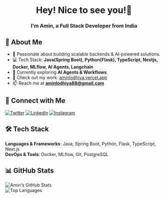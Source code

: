 <h1 align="center">Hey! Nice to see you!👋</h1>
<h3 align="center">I'm Amin, a Full Stack Developer from India</h3>

## 🚀 About Me  
- 🔹 Passionate about building scalable backends & AI-powered solutions.  
- 💻 Tech Stack: **Java(Spring Boot), Python(Flask), TypeScript, Nextjs, Docker, MLflow, AI Agents, Langchain**
- 🌱 Currently exploring **AI Agents & Workflows**.  
- 📂 Check out my work: [aminlodhiya.vercel.app](https://aminlodhiya.vercel.app/)  
- 📫 Reach me at **aminlodhiya88@gmail.com**  

## 📍 Connect with Me  
[![Twitter](https://img.shields.io/badge/Twitter-1DA1F2?logo=twitter&style=for-the-badge&logoColor=white)](https://twitter.com/aminlodhiya)  [![LinkedIn](https://img.shields.io/badge/LinkedIn-0077B5?logo=linkedin&style=for-the-badge&logoColor=white)](https://linkedin.com/in/aminlodhiya)  [![Instagram](https://img.shields.io/badge/Instagram-E4405F?logo=instagram&style=for-the-badge&logoColor=white)](https://instagram.com/aminlodhiya07)  

## 🛠️ Tech Stack  
**Languages & Frameworks**: Java, Spring Boot, Python, Flask, TypeScript, Next.js  
**DevOps & Tools**: Docker, MLflow, Git, PostgreSQL  

## 📊 GitHub Stats  
![Amin's GitHub Stats](https://github-readme-stats.vercel.app/api?username=aminlodhiya&show_icons=true&theme=dark)  
![Top Languages](https://github-readme-stats.vercel.app/api/top-langs?username=aminlodhiya&layout=compact&theme=dark)  
